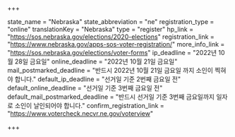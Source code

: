 +++

state_name = "Nebraska"
state_abbreviation = "ne"
registration_type = "online"
translationKey = "Nebraska"
type = "register"
hp_link = "https://sos.nebraska.gov/elections/2020-elections"
registration_link = "https://www.nebraska.gov/apps-sos-voter-registration/"
more_info_link = "https://sos.nebraska.gov/elections/voter-forms"
ip_deadline = "2022년 10월 28일 금요일"
online_deadline = "2022년 10월 21일 금요일"
mail_postmarked_deadline = "반드시 2022년 10월 21일 금요일 까지 소인이 찍혀야 합니다."
default_ip_deadline = "선거일 기준 2번째 금요일 전"
default_online_deadline = "선거일 기준 3번째 금요일 전"
default_mail_postmarked_deadline = "반드시 선거일 기준 3번째 금요일까지 일자로 소인이 날인되어야 합니다."
confirm_registration_link = "https://www.votercheck.necvr.ne.gov/voterview"

+++